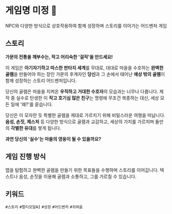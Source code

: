# 게임명 미정 🧌

NPC와 다양한 방식으로 상호작용하여 함께 성장하며 스토리를 이어가는 어드벤처 게임

## 스토리

**가문의 전통을 깨부수는, 작고 어리숙한 '걸작'을 만드세요!**

이 게임은 **아기자기하고 따스한 판타지 세계**를 무대로, 대대로 마을을 수호하는 **완벽한 골렘**을 만들어야 하는 장인 가문의 후계자인 **당신**과 그 손에서 태어난 **예상 밖의 골렘**이 함께 성장하는 스토리 어드벤처입니다.

당신의 골렘은 마을을 지켜온 **우직하고 거대한 수호자**의 모습과는 너무나 다릅니다. 제작 중 실수로 탄생한 이 **작고 호기심 많은 친구**는 명령에 무조건 복종하는 대신, 세상 모든 일에 '왜?'를 묻습니다.

당신은 이 모자란 듯 특별한 골렘을 제대로 가르치기 위해 비밀스러운 여행을 떠납니다. **음성, 손짓, 제스처** 등 다양한 방식으로 골렘과 교감하고, 세상의 가치를 가르치며 둘만의 **각별한 유대**를 쌓게 됩니다.

**과연 당신의 '실수'는 마을의 영웅이 될 수 있을까요?**

## 게임 진행 방식

맵을 탐험하고 완벽한 골렘을 만들기 위한 목표들을 수행하며 스토리를 이어갑니다.
텍스트나 음성, 손짓을 이용해 골렘과 소통하고, 그를 가르칠 수 있습니다.


## 키워드
`#스토리` `#멀티모달AI` `#성장` `#어드벤처` `#귀여움`

